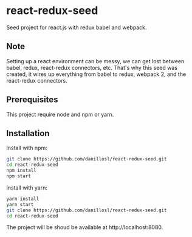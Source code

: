 # react-redux-seed

Seed project for react.js with redux babel and webpack.

## Note

Setting up a react environment can be messy, we can get lost between babel, redux, react-redux connectors, etc.
That's why this seed was created, it wires up everything from babel to redux, webpack 2, and the react-redux connectors.

## Prerequisites

This project require node and npm or yarn.

## Installation
Install with npm:
```bash
git clone https://github.com/danillosl/react-redux-seed.git
cd react-redux-seed
npm install
npm start
```

Install with yarn:
```bash
yarn install
yarn start
git clone https://github.com/danillosl/react-redux-seed.git
cd react-redux-seed
```

The project will be shoud be available at http://localhost:8080.
